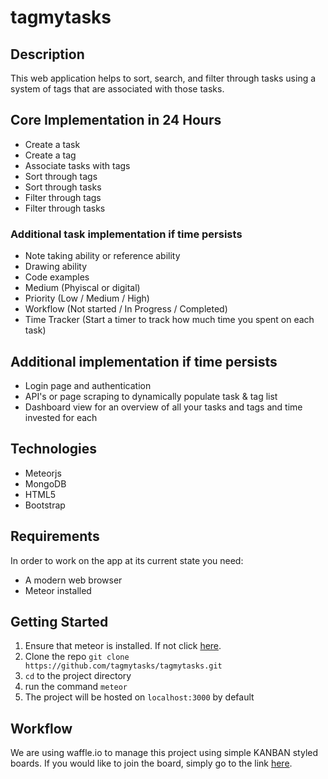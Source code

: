 # tagmytasks

## Description
This web application helps to sort, search, and filter through tasks using a system of tags that are associated with those tasks.

## Core Implementation in 24 Hours
- Create a task
- Create a tag
- Associate tasks with tags
- Sort through tags
- Sort through tasks
- Filter through tags
- Filter through tasks

### Additional task implementation if time persists
- Note taking ability or reference ability
- Drawing ability
- Code examples
- Medium (Phyiscal or digital)
- Priority (Low / Medium / High)
- Workflow (Not started / In Progress / Completed)
- Time Tracker (Start a timer to track how much time you spent on each task)

## Additional implementation if time persists
- Login page and authentication
- API's or page scraping to dynamically populate task & tag list
- Dashboard view for an overview of all your tasks and tags and time invested for each

## Technologies
- Meteorjs
- MongoDB
- HTML5
- Bootstrap

## Requirements
In order to work on the app at its current state you need:
- A modern web browser
- Meteor installed

## Getting Started
1. Ensure that meteor is installed. If not click [here](https://www.meteor.com/install).
2. Clone the repo `git clone https://github.com/tagmytasks/tagmytasks.git`
3. `cd` to the project directory
4. run the command `meteor`
5. The project will be hosted on `localhost:3000` by default

## Workflow
We are using waffle.io to manage this project using simple KANBAN styled boards. If you would like to join the board, simply go to the link [here](https://waffle.io/tagmytasks/tagmytasks).
